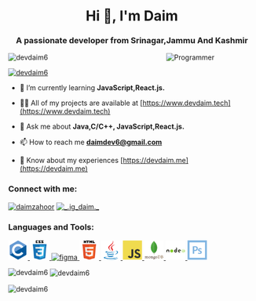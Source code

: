 <h1 align="center">Hi 👋, I'm Daim</h1>
<h3 align="center">A passionate developer from Srinagar,Jammu And Kashmir</h3>
<img align="right" alt="Programmer" width="182" src="https://media.tenor.com/NOYF3f82b_gAAAAC/programmer.gif">
<p align="left"> <img src="https://komarev.com/ghpvc/?username=devdaim6&label=Profile%20views&color=0e75b6&style=flat" alt="devdaim6" /> </p>

<p align="left"> <a href="https://github.com/ryo-ma/github-profile-trophy"><img src="https://github-profile-trophy.vercel.app/?username=devdaim6" alt="devdaim6" /></a> </p>

- 🌱 I’m currently learning **JavaScript,React.js.**

- 👨‍💻 All of my projects are available at [https://www.devdaim.tech](https://www.devdaim.tech)

- 💬 Ask me about **Java,C/C++, JavaScript,React.js.**

- 📫 How to reach me **daimdev6@gmail.com**

- 📄 Know about my experiences [https://devdaim.me](https://devdaim.me)

<h3 align="left">Connect with me:</h3>
<p align="left">
<a href="https://linkedin.com/in/daimzahoorit" target="blank"><img align="center" src="https://raw.githubusercontent.com/rahuldkjain/github-profile-readme-generator/master/src/images/icons/Social/linked-in-alt.svg" alt="daimzahoor" height="30" width="40" /></a>
<a href="https://instagram.com/_.ig_daim._" target="blank"><img align="center" src="https://raw.githubusercontent.com/rahuldkjain/github-profile-readme-generator/master/src/images/icons/Social/instagram.svg" alt="_.ig_daim._" height="30" width="40" /></a>
</p>

<h3 align="left">Languages and Tools:</h3>
<p align="left"> <a href="https://www.cprogramming.com/" target="_blank" rel="noreferrer"> <img src="https://raw.githubusercontent.com/devicons/devicon/master/icons/c/c-original.svg" alt="c" width="40" height="40"/> </a> <a href="https://www.w3schools.com/css/" target="_blank" rel="noreferrer"> <img src="https://raw.githubusercontent.com/devicons/devicon/master/icons/css3/css3-original-wordmark.svg" alt="css3" width="40" height="40"/> </a> <a href="https://www.figma.com/" target="_blank" rel="noreferrer"> <img src="https://www.vectorlogo.zone/logos/figma/figma-icon.svg" alt="figma" width="40" height="40"/> </a> <a href="https://www.w3.org/html/" target="_blank" rel="noreferrer"> <img src="https://raw.githubusercontent.com/devicons/devicon/master/icons/html5/html5-original-wordmark.svg" alt="html5" width="40" height="40"/> </a> <a href="https://www.java.com" target="_blank" rel="noreferrer"> <img src="https://raw.githubusercontent.com/devicons/devicon/master/icons/java/java-original.svg" alt="java" width="40" height="40"/> </a> <a href="https://developer.mozilla.org/en-US/docs/Web/JavaScript" target="_blank" rel="noreferrer"> <img src="https://raw.githubusercontent.com/devicons/devicon/master/icons/javascript/javascript-original.svg" alt="javascript" width="40" height="40"/> </a> <a href="https://www.mongodb.com/" target="_blank" rel="noreferrer"> <img src="https://raw.githubusercontent.com/devicons/devicon/master/icons/mongodb/mongodb-original-wordmark.svg" alt="mongodb" width="40" height="40"/> </a> <a href="https://nodejs.org" target="_blank" rel="noreferrer"> <img src="https://raw.githubusercontent.com/devicons/devicon/master/icons/nodejs/nodejs-original-wordmark.svg" alt="nodejs" width="40" height="40"/> </a> <a href="https://www.photoshop.com/en" target="_blank" rel="noreferrer"> <img src="https://raw.githubusercontent.com/devicons/devicon/master/icons/photoshop/photoshop-line.svg" alt="photoshop" width="40" height="40"/> </a> </p>

<p><img align="left" src="https://github-readme-stats.vercel.app/api/top-langs?username=devdaim6&show_icons=true&locale=en&layout=compact" alt="devdaim6" /></p>

<p>&nbsp;<img align="center" src="https://github-readme-stats.vercel.app/api?username=devdaim6&show_icons=true&locale=en" alt="devdaim6" /></p>

<p><img align="center" src="https://github-readme-streak-stats.herokuapp.com/?user=devdaim6&" alt="devdaim6" /></p>

